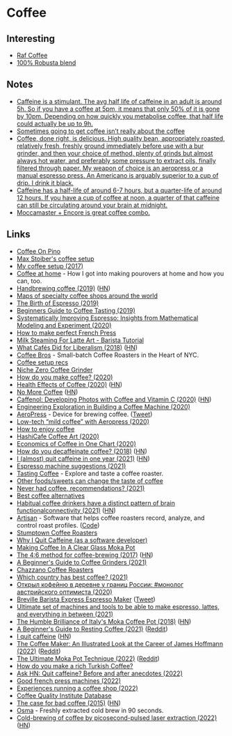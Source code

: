 # Coffee

## Interesting

- [Raf Coffee](https://www.baristainstitute.com/blog/oksana-shaposhnikova/september-2020/raf-coffee-what-it-and-how-make-it)
- [100% Robusta blend](https://news.ycombinator.com/item?id=31538579)

## Notes

- [Caffeine is a stimulant. The avg half life of caffeine in an adult is around 5h. So if you have a coffee at 5pm, it means that only 50% of it is gone by 10pm. Depending on how quickly you metabolise coffee, that half life could actually be up to 9h.](https://twitter.com/m_franceschetti/status/1378402354316328968)
- [Sometimes going to get coffee isn’t really about the coffee](https://twitter.com/cnstntnnn/status/1381267903044059141)
- [Coffee, done right, is delicious. High quality bean, appropriately roasted, relatively fresh, freshly ground immediately before use with a bur grinder, and then your choice of method, plenty of grinds but almost always hot water, and preferably some pressure to extract oils, finally filtered through paper. My weapon of choice is an aeropress or a manual espresso press. An Americano is arguably superior to a cup of drip. I drink it black.](https://news.ycombinator.com/item?id=26987526)
- [Caffeine has a half-life of around 6-7 hours, but a quarter-life of around 12 hours. If you have a cup of coffee at noon, a quarter of that caffeine can still be circulating around your brain at midnight.](https://news.ycombinator.com/item?id=29413754)
- [Moccamaster + Encore is great coffee combo.](https://twitter.com/fatih/status/1470364939965673481)

## Links

- [Coffee On Pino](http://grimgrains.com/#coffee)
- [Max Stoiber's coffee setup](https://github.com/mxstbr/ama/issues/46)
- [My coffee setup (2017)](https://random.qmx.me/posts/2017/01/31/my-coffee-setup/)
- [Coffee at home](https://www.katfukui.com/coffee/) - How I got into making pourovers at home and how you can, too.
- [Handbrewing coffee (2019)](https://quanttype.net/posts/2019-03-06-handbrewing-coffee.html) ([HN](https://news.ycombinator.com/item?id=19326663))
- [Maps of specialty coffee shops around the world](https://thirdwavenearme.com/)
- [The Birth of Espresso (2019)](https://www.youtube.com/watch?v=I8uStVXNf0M)
- [Beginners Guide to Coffee Tasting (2019)](https://www.youtube.com/watch?v=kEZZCQTSSAg)
- [Systematically Improving Espresso: Insights from Mathematical Modeling and Experiment (2020)](<https://www.cell.com/matter/fulltext/S2590-2385(19)30410-2>)
- [How to make perfect French Press](https://www.peets.com/learn/how-to-brew-french-press)
- [Milk Steaming For Latte Art - Barista Tutorial](https://www.youtube.com/watch?v=6YMgB61WyvE)
- [What Cafés Did for Liberalism (2018)](https://www.newyorker.com/magazine/2018/12/24/what-cafes-did-for-liberalism) ([HN](https://news.ycombinator.com/item?id=22999128))
- [Coffee Bros](https://coffeebros.com/) - Small-batch Coffee Roasters in the Heart of NYC.
- [Coffee setup recs](https://twitter.com/delk/status/1264201555466543106)
- [Niche Zero Coffee Grinder](https://www.nichecoffee.co.uk/)
- [How do you make coffee? (2020)](https://www.reddit.com/r/minimalism/comments/h7lr7a/how_do_you_make_coffee/)
- [Health Effects of Coffee (2020)](https://www.mdpi.com/2072-6643/12/6/1842) ([HN](https://news.ycombinator.com/item?id=23599221))
- [No More Coffee](https://jayriverlong.github.io/2020/06/30/coffee.html) ([HN](https://news.ycombinator.com/item?id=23708204))
- [Caffenol: Developing Photos with Coffee and Vitamin C (2020)](https://www.youtube.com/watch?v=9bhOtTUtPhg) ([HN](https://news.ycombinator.com/item?id=23761554))
- [Engineering Exploration in Building a Coffee Machine (2020)](https://medium.com/@smithxlabs/breaking-new-grounds-an-engineering-exploration-in-building-a-coffee-machine-part-i-b24e42b3c480)
- [AeroPress](https://aeropress.com/) - Device for brewing coffee. ([Tweet](https://twitter.com/awilkinson/status/1466823229549342720))
- [Low-tech “mild coffee” with Aeropress (2020)](https://blog.project-insanity.org/2020/10/09/low-tech-mild-coffee-with-aeropress/)
- [How to enjoy coffee](https://psyche.co/guides/good-coffee-is-like-a-fine-wine-start-with-high-quality-beans)
- [HashiCafe Coffee Art (2020)](https://www.youtube.com/watch?v=dWNv_XDR0zg)
- [Economics of Coffee in One Chart (2020)](https://www.visualcapitalist.com/the-economics-of-coffee-in-one-chart/)
- [How do you decaffeinate coffee? (2018)](https://www.bbc.com/future/article/20180917-how-do-you-decaffeinate-coffee) ([HN](https://news.ycombinator.com/item?id=24941070))
- [I (almost) quit caffeine in one year (2021)](https://www.wints.org/blog/2021.01.04/) ([HN](https://news.ycombinator.com/item?id=25642182))
- [Espresso machine suggestions (2021)](https://twitter.com/MylesBorins/status/1349945730853531657)
- [Tasting Coffee](https://tasting.coffee/) - Explore and taste a coffee roaster.
- [Other foods/sweets can change the taste of coffee](https://www.reddit.com/r/Coffee/comments/lxlk5g/today_i_realized_how_much_other_foodssweets_can/)
- [Never had coffee, recommendations? (2021)](https://www.reddit.com/r/Coffee/comments/mevhix/never_had_coffee_recommendations/)
- [Best coffee alternatives](https://twitter.com/benjitaylor/status/1378757809592930304)
- [Habitual coffee drinkers have a distinct pattern of brain functionalconnectivity (2021)](https://www.nature.com/articles/s41380-021-01075-4) ([HN](https://news.ycombinator.com/item?id=26987526))
- [Artisan](https://artisan-scope.org/) - Software that helps coffee roasters record, analyze, and control roast profiles. ([Code](https://github.com/artisan-roaster-scope/artisan))
- [Stumptown Coffee Roasters](https://www.stumptowncoffee.com/)
- [Why I Quit Caffeine (as a software developer)](https://www.youtube.com/watch?v=Guk29oT7c5M)
- [Making Coffee In A Clear Glass Moka Pot](https://www.youtube.com/watch?v=c7FoqR9oCfI)
- [The 4:6 method for coffee-brewing (2017)](https://www.youtube.com/watch?v=wmCW8xSWGZY) ([HN](https://news.ycombinator.com/item?id=27354789))
- [A Beginner's Guide to Coffee Grinders (2021)](https://www.youtube.com/watch?v=bgjvLQu5NlE)
- [Chazzano Coffee Roasters](https://chazzano-coffee-roasters.square.site/)
- [Which country has best coffee? (2021)](https://twitter.com/PaulSkallas/status/1445898250783891456)
- [Открыл кофейню в деревне у границ России: #монолог австрийского оптимиста (2020)](https://www.youtube.com/watch?v=4Qqj0PnHIEI)
- [Breville Barista Express Espresso Maker](https://www.gearpatrol.com/deals/a557390/breville-barista-express-espresso-machine-deal/) ([Tweet](https://twitter.com/einarvollset/status/1450325845097140227))
- [Ultimate set of machines and tools to be able to make espresso, lattes, and everything in between (2021)](https://twitter.com/patrick_oshag/status/1457346856254586885)
- [The Humble Brilliance of Italy's Moka Coffee Pot (2018)](https://www.atlasobscura.com/articles/make-coffee-moka-pot) ([HN](https://news.ycombinator.com/item?id=29347665))
- [A Beginner's Guide to Resting Coffee (2021)](https://www.youtube.com/watch?v=_Py8JOi3REg) ([Reddit](https://www.reddit.com/r/Coffee/comments/rrdmk1/james_hoffmann_a_beginners_guide_to_resting_coffee/))
- [I quit caffeine](https://keygen.sh/blog/i-quit/) ([HN](https://news.ycombinator.com/item?id=29879052))
- [The Coffee Maker: An Illustrated Look at the Career of James Hoffmann (2022)](https://www.nytimes.com/2022/01/18/dining/james-hoffmann-coffee.html) ([Reddit](https://www.reddit.com/r/Coffee/comments/s79aa1/nytimes_the_coffee_maker_an_illustrated_look_at/))
- [The Ultimate Moka Pot Technique (2022)](https://www.youtube.com/watch?v=BfDLoIvb0w4) ([Reddit](https://www.reddit.com/r/Coffee/comments/setb3c/the_ultimate_moka_pot_technique_episode_3_james/))
- [How do you make a rich Turkish Coffee?](https://www.reddit.com/r/Coffee/comments/sqrs10/people_of_turkey_how_do_you_make_a_really_rich/)
- [Ask HN: Quit caffeine? Before and after anecdotes (2022)](https://news.ycombinator.com/item?id=30400121)
- [Good french press machines (2022)](https://twitter.com/codebytere/status/1507652665714618371)
- [Experiences running a coffee shop (2022)](https://www.reddit.com/r/AskMenOver30/comments/uhqtfa/whats_your_experience_running_a_cofffe_shop/)
- [Coffee Quality Institute Database](https://github.com/jldbc/coffee-quality-database)
- [The case for bad coffee (2015)](https://www.seriouseats.com/the-case-for-bad-coffee) ([HN](https://news.ycombinator.com/item?id=32130906))
- [Osma](https://drinkosma.com/) - Freshly extracted cold brew in 90 seconds.
- [Cold-brewing of coffee by picosecond-pulsed laser extraction (2022)](https://www.nature.com/articles/s41538-022-00134-6) ([HN](https://news.ycombinator.com/item?id=32190966))
